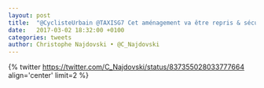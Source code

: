 ```yaml
---
layout: post
title:  "@CyclisteUrbain @TAXISG7 Cet aménagement va être repris & sécurisé ds le cadre de l'amélioration/création d'itinéraires cyclables aux portes"
date:   2017-03-02 18:32:00 +0100
categories: tweets
author: Christophe Najdovski • @C_Najdovski
---
```

{% twitter https://twitter.com/C_Najdovski/status/837355028033777664 align='center' limit=2 %}
